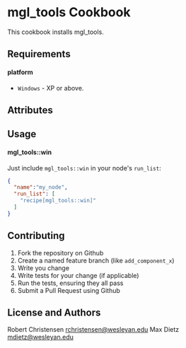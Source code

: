 mgl_tools Cookbook
=========================
This cookbook installs mgl_tools.

Requirements
------------
#### platform
- `Windows` - XP or above.

Attributes
----------

Usage
-----
#### mgl_tools::win

Just include `mgl_tools::win` in your node's `run_list`:

```json
{
  "name":"my_node",
  "run_list": [
    "recipe[mgl_tools::win]"
  ]
}
```

Contributing
------------

1. Fork the repository on Github
2. Create a named feature branch (like `add_component_x`)
3. Write you change
4. Write tests for your change (if applicable)
5. Run the tests, ensuring they all pass
6. Submit a Pull Request using Github

License and Authors
-------------------
Robert Christensen <rchristensen@wesleyan.edu>
Max Dietz <mdietz@wesleyan.edu>
